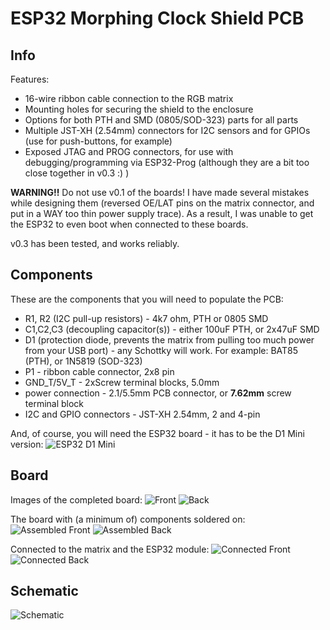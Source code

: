 # ESP32 Morphing Clock Shield PCB

## Info

Features:
* 16-wire ribbon cable connection to the RGB matrix
* Mounting holes for securing the shield to the enclosure
* Options for both PTH and SMD (0805/SOD-323) parts for all parts
* Multiple JST-XH (2.54mm) connectors for I2C sensors and for GPIOs (use for push-buttons, for example)
* Exposed JTAG and PROG connectors, for use with debugging/programming via ESP32-Prog (although they are a bit too close together in v0.3 :) )

**WARNING!!** Do not use v0.1 of the boards! I have made several mistakes while designing them (reversed OE/LAT pins on the matrix connector, and put in a WAY too thin power supply trace). As a result, I was unable to get the ESP32 to even boot when connected to these boards.

v0.3 has been tested, and works reliably.

## Components

These are the components that you will need to populate the PCB:
* R1, R2 (I2C pull-up resistors) - 4k7 ohm, PTH or 0805 SMD
* C1,C2,C3 (decoupling capacitor(s)) - either 100uF PTH, or 2x47uF SMD
* D1 (protection diode, prevents the matrix from pulling too much power from your USB port) - any Schottky will work. For example: BAT85 (PTH), or 1N5819 (SOD-323)
* P1 - ribbon cable connector, 2x8 pin
* GND_T/5V_T - 2xScrew terminal blocks, 5.0mm
* power connection - 2.1/5.5mm PCB connector, or **7.62mm** screw terminal block
* I2C and GPIO connectors - JST-XH 2.54mm, 2 and 4-pin 

And, of course, you will need the ESP32 board - it has to be the D1 Mini version:
![ESP32 D1 Mini](photos/esp32-d1-mini.png)

## Board 

Images of the completed board:
![Front](photos/front.jpg)
![Back](photos/back.jpg)

The board with (a minimum of) components soldered on:
![Assembled Front](photos/assembled-front.jpg)
![Assembled Back](photos/assembled-back.jpg)

Connected to the matrix and the ESP32 module:
![Connected Front](photos/connected-front.jpg)
![Connected Back](photos/connected-back.jpg)

## Schematic

![Schematic](photos/schematic.png)

